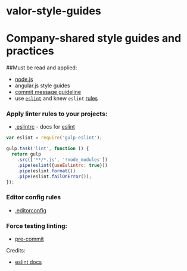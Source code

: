 valor-style-guides
=================

# Company-shared style guides and practices

##Must be read and applied: 
- [node.js](nodejs/node-style-guide.md)
- angular.js style guides
- [commit message guideline](contribution/contribution-guidelines.md)
- use [`eslint`](https://github.com/eslint/eslint) and knew `eslint` [rules](http://eslint.org/docs/rules)



### Apply linter rules to your projects:
* [.eslintrc](.eslintrc) - docs for  [eslint](http://eslint.org/docs/rules/)
```js
var eslint = require('gulp-eslint');

gulp.task('lint', function () {
  return gulp
    .src(['**/*.js', '!node_modules'])
    .pipe(eslint({useEslintrc: true}))
    .pipe(eslint.format())
    .pipe(eslint.failOnError());
});
```

### Editor config rules
* [.editorconfig](https://github.com/valor-software/valor-style-guides/blob/master/.editorconfig)

### Force testing linting:
* [pre-commit](https://www.npmjs.com/package/pre-commit)

Credits: 
* [eslint docs](http://eslint.org/docs/developer-guide/contributing.html)

